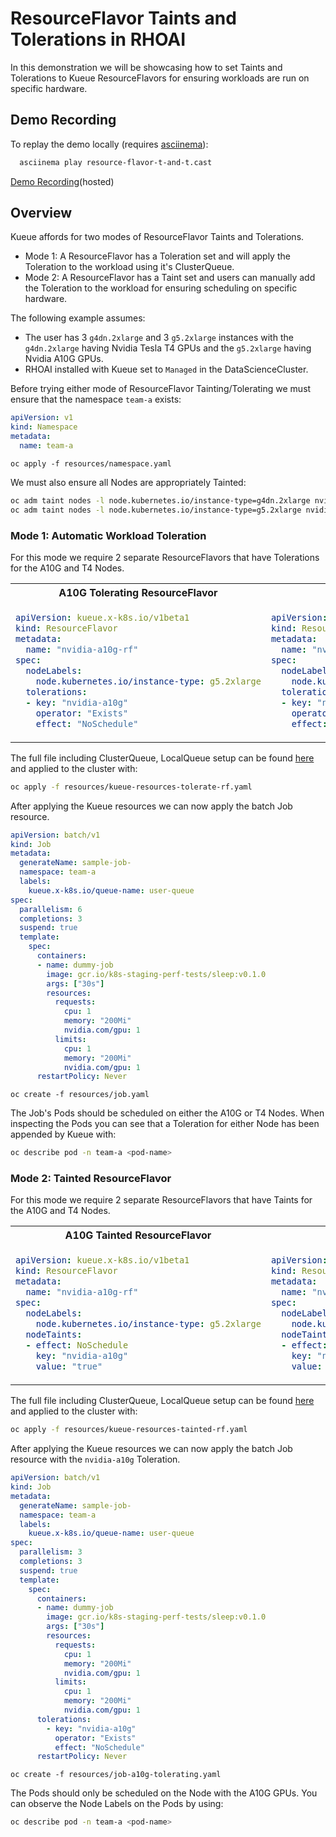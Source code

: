 # ResourceFlavor Taints and Tolerations in RHOAI

In this demonstration we will be showcasing how to set Taints and Tolerations to Kueue ResourceFlavors for ensuring workloads are run on specific hardware.

## Demo Recording

To replay the demo locally (requires [asciinema](https://asciinema.org/)):

```bash
  asciinema play resource-flavor-t-and-t.cast
```

[Demo Recording](https://asciinema.org/a/mqfILpE8HwsjMVKr04zk10u3S)(hosted)

## Overview

Kueue affords for two modes of ResourceFlavor Taints and Tolerations. 

* Mode 1: A ResourceFlavor has a Toleration set and will apply the Toleration to the workload using it's ClusterQueue.
* Mode 2: A ResourceFlavor has a Taint set and users can manually add the Toleration to the workload for ensuring scheduling on specific hardware.

The following example assumes: 

* The user has 3 `g4dn.2xlarge` and 3 `g5.2xlarge` instances with the `g4dn.2xlarge` having Nvidia Tesla T4 GPUs and the `g5.2xlarge` having Nvidia A10G GPUs.
* RHOAI installed with Kueue set to `Managed` in the DataScienceCluster.

Before trying either mode of ResourceFlavor Tainting/Tolerating we must ensure that the namespace `team-a` exists:
``` yaml
apiVersion: v1
kind: Namespace
metadata:
  name: team-a
```
`oc apply -f resources/namespace.yaml`

We must also ensure all Nodes are appropriately Tainted:
```bash
oc adm taint nodes -l node.kubernetes.io/instance-type=g4dn.2xlarge nvidia-t4="true":NoSchedule # Will Taint g4dn.2xlarge Nodes 
oc adm taint nodes -l node.kubernetes.io/instance-type=g5.2xlarge nvidia-a10g="true":NoSchedule # Will Taint g5.2xlarge Nodes
```

### Mode 1: Automatic Workload Toleration
For this mode we require 2 separate ResourceFlavors that have Tolerations for the A10G and T4 Nodes.

<table>
<tr>
<th>A10G Tolerating ResourceFlavor</th>
<th>T4 Tolerating ResourceFlavor</th>
</tr>
<tr>
<td>

```yaml
apiVersion: kueue.x-k8s.io/v1beta1
kind: ResourceFlavor
metadata:
  name: "nvidia-a10g-rf"
spec:
  nodeLabels:
    node.kubernetes.io/instance-type: g5.2xlarge
  tolerations:
  - key: "nvidia-a10g"
    operator: "Exists"
    effect: "NoSchedule"
```

</td>
<td>

```yaml
apiVersion: kueue.x-k8s.io/v1beta1
kind: ResourceFlavor
metadata:
  name: "nvidia-t4-rf"
spec:
  nodeLabels:
    node.kubernetes.io/instance-type: g4dn.2xlarge
  tolerations:
  - key: "nvidia-t4"
    operator: "Exists"
    effect: "NoSchedule"
```

</td>
</tr>
</table>

The full file including ClusterQueue, LocalQueue setup can be found [here](resources/kueue-resources-tolerate-rf.yaml) and applied to the cluster with:
```bash
oc apply -f resources/kueue-resources-tolerate-rf.yaml
```

After applying the Kueue resources we can now apply the batch Job resource.

```yaml
apiVersion: batch/v1
kind: Job
metadata:
  generateName: sample-job-
  namespace: team-a
  labels:
    kueue.x-k8s.io/queue-name: user-queue
spec:
  parallelism: 6
  completions: 3
  suspend: true
  template:
    spec:
      containers:
      - name: dummy-job
        image: gcr.io/k8s-staging-perf-tests/sleep:v0.1.0
        args: ["30s"]
        resources:
          requests:
            cpu: 1
            memory: "200Mi"
            nvidia.com/gpu: 1
          limits:
            cpu: 1
            memory: "200Mi"
            nvidia.com/gpu: 1
      restartPolicy: Never
```
`oc create -f resources/job.yaml`

The Job's Pods should be scheduled on either the A10G or T4 Nodes. When inspecting the Pods you can see that a Toleration for either Node has been appended by Kueue with:
```bash
oc describe pod -n team-a <pod-name>
```

### Mode 2: Tainted ResourceFlavor
For this mode we require 2 separate ResourceFlavors that have Taints for the A10G and T4 Nodes.

<table>
<tr>
<th>A10G Tainted ResourceFlavor</th>
<th>T4 Tainted ResourceFlavor</th>
</tr>
<tr>
<td>

```yaml
apiVersion: kueue.x-k8s.io/v1beta1
kind: ResourceFlavor
metadata:
  name: "nvidia-a10g-rf"
spec:
  nodeLabels:
    node.kubernetes.io/instance-type: g5.2xlarge
  nodeTaints:
  - effect: NoSchedule
    key: "nvidia-a10g"
    value: "true"
```

</td>
<td>

```yaml
apiVersion: kueue.x-k8s.io/v1beta1
kind: ResourceFlavor
metadata:
  name: "nvidia-t4-rf"
spec:
  nodeLabels:
    node.kubernetes.io/instance-type: g4dn.2xlarge
  nodeTaints:
  - effect: NoSchedule
    key: "nvidia-t4"
    value: "true"
```

</td>
</tr>
</table>

The full file including ClusterQueue, LocalQueue setup can be found [here](resources/kueue-resources-tainted-rf.yaml) and applied to the cluster with:<br>
```bash
oc apply -f resources/kueue-resources-tainted-rf.yaml
```

After applying the Kueue resources we can now apply the batch Job resource with the `nvidia-a10g` Toleration.

```yaml
apiVersion: batch/v1
kind: Job
metadata:
  generateName: sample-job-
  namespace: team-a
  labels:
    kueue.x-k8s.io/queue-name: user-queue
spec:
  parallelism: 3
  completions: 3
  suspend: true
  template:
    spec:
      containers:
      - name: dummy-job
        image: gcr.io/k8s-staging-perf-tests/sleep:v0.1.0
        args: ["30s"]
        resources:
          requests:
            cpu: 1
            memory: "200Mi"
            nvidia.com/gpu: 1
          limits:
            cpu: 1
            memory: "200Mi"
            nvidia.com/gpu: 1
      tolerations:
        - key: "nvidia-a10g"
          operator: "Exists"
          effect: "NoSchedule"
      restartPolicy: Never
```
`oc create -f resources/job-a10g-tolerating.yaml`

The Pods should only be scheduled on the Node with the A10G GPUs.
You can observe the Node Labels on the Pods by using:
```bash
oc describe pod -n team-a <pod-name>
```